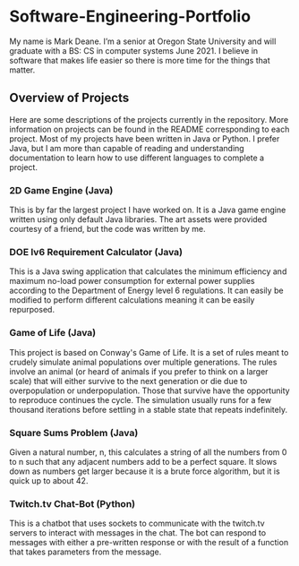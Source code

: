 # Software-Engineering-Portfolio

My name is Mark Deane. I’m a senior at Oregon State University and will graduate with a BS: CS in computer systems June 2021. I believe in software that makes life easier so there is more time for the things that matter.

## Overview of Projects

Here are some descriptions of the projects currently in the repository. More information on projects can be found in the README corresponding to each project. Most of my projects have been written in Java or Python. I prefer Java, but I am more than capable of reading and understanding documentation to learn how to use different languages to complete a project.

### 2D Game Engine (Java)

This is by far the largest project I have worked on. It is a Java game engine written using only default Java libraries. The art assets were provided courtesy of a friend, but the code was written by me.

### DOE lv6 Requirement Calculator (Java)

This is a Java swing application that calculates the minimum efficiency and maximum no-load power consumption for external power supplies according to the Department of Energy level 6 regulations. It can easily be modified to perform different calculations meaning it can be easily repurposed.

### Game of Life (Java)

This project is based on Conway's Game of Life. It is a set of rules meant to crudely simulate animal populations over multiple generations. The rules involve an animal (or heard of animals if you prefer to think on a larger scale) that will either survive to the next generation or die due to overpopulation or underpopulation. Those that survive have the opportunity to reproduce continues the cycle. The simulation usually runs for a few thousand iterations before settling in a stable state that repeats indefinitely.

### Square Sums Problem (Java)

Given a natural number, n, this calculates a string of all the numbers from 0 to n such that any adjacent numbers add to be a perfect square. It slows down as numbers get larger because it is a brute force algorithm, but it is quick up to about 42.

### Twitch.tv Chat-Bot (Python)

This is a chatbot that uses sockets to communicate with the twitch.tv servers to interact with messages in the chat. The bot can respond to messages with either a pre-written response or with the result of a function that takes parameters from the message.
